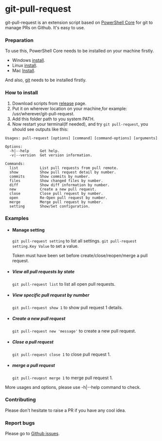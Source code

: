 #  git-pull-request
git-pull-request is an extension script based on [PowerShell Core](https://github.com/PowerShell/PowerShell) for git to manage PRs on Github. It's easy to use.

### Preparation
To use this, PowerShell Core needs to be installed on your machine firstly.
- Windows [install](https://docs.microsoft.com/en-us/powershell/scripting/install/installing-powershell-core-on-windows?view=powershell-7).
- Linux [install](https://docs.microsoft.com/en-us/powershell/scripting/install/installing-powershell-core-on-linux?view=powershell-7).
- Mac [Install](https://docs.microsoft.com/en-us/powershell/scripting/install/installing-powershell-core-on-macos?view=powershell-7).

And also, [git](https://git-scm.com/) needs to be installed firstly.

### How to install
1. Download scripts from [release](https://github.com/Weidaicheng/git-pull-request/releases) page.
2. Put it on wherever location on your machine,for example: /usr/wherever/git-pull-request.
3. Add this folder path to you system PATH.
4. Now restart your terminal(If needed), and try `git pull-request`, you should see outputs like this:
```
Usages: pull-request [options] [command] [command-options] [arguments]

Options:
  -h|--help     Get help.
  -v|--version  Get version information.

Commands:
  list          List pull requests from pull remote.
  show          Show pull request detail by number.
  commits       Show commits by number.
  files         Show changed files by number.
  diff          Show diff information by number.
  new           Create a new pull request.
  close         Close pull request by number.
  open          Re-Open pull request by number.
  merge         Merge pull request by number.
  setting       Show/Set configuration.
```


### Examples
- #### Manage setting
  `git pull-request setting` to list all settings.
  `git pull-request setting.Key Value` to set a value.

	Token must have been set before create/close/reopen/merge a pull request.

- ##### View all pull requests by state
  `git pull-request list` to list all open pull requests.

- ##### View specific pull request by number
  `git pull-request show 1` to show pull request 1 details.
  
- ##### Create a new pull request
  `git pull-request new 'message'` to create a new pull request.
  
- ##### Close a pull request
  `git pull-request close 1` to close pull request 1.
  
- ##### merge a pull request
  `git pull-reuqest merge 1` to merge pull request 1.

More usages and options, please use -h|--help command to check.

### Contributing
Please don't hesitate to raise a PR if you have any cool idea.

### Report bugs
Please go to [Github issues](https://github.com/Weidaicheng/git-pull-request/issues).